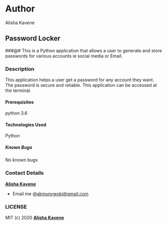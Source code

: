 # Author
Alisha Kavene

## Password Locker

###@# This is a Python application that allows a user to generate and store passwords for various accounts ie social media or Email.

### Description
This application helps a user get a password for any account they want. The password is secure and reliable. This application can be accessed at the terminal.

#### Prerequisites
python 3.6

#### Technologies Used
Python

##### Known Bugs
No known bugs

### Contact Details 
**[Alisha Kavene](https://github.com/alishakavene)**
* Email me @akmunywoki@gmail.com
 
 ### LICENSE
 MIT (c) 2020 **[Alisha Kavene](https://github.com/alishakavene)**
 
